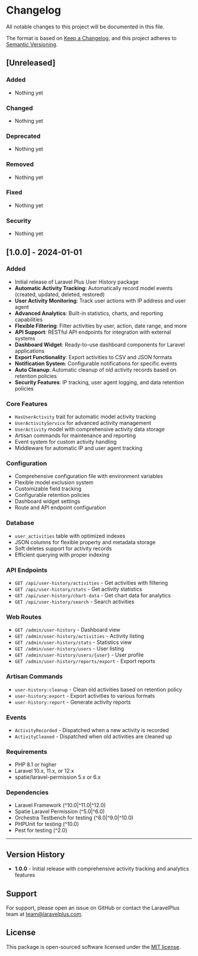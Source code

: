 # Changelog

All notable changes to this project will be documented in this file.

The format is based on [Keep a Changelog](https://keepachangelog.com/en/1.0.0/),
and this project adheres to [Semantic Versioning](https://semver.org/spec/v2.0.0.html).

## [Unreleased]

### Added
- Nothing yet

### Changed
- Nothing yet

### Deprecated
- Nothing yet

### Removed
- Nothing yet

### Fixed
- Nothing yet

### Security
- Nothing yet

## [1.0.0] - 2024-01-01

### Added
- Initial release of Laravel Plus User History package
- **Automatic Activity Tracking**: Automatically record model events (created, updated, deleted, restored)
- **User Activity Monitoring**: Track user actions with IP address and user agent
- **Advanced Analytics**: Built-in statistics, charts, and reporting capabilities
- **Flexible Filtering**: Filter activities by user, action, date range, and more
- **API Support**: RESTful API endpoints for integration with external systems
- **Dashboard Widget**: Ready-to-use dashboard components for Laravel applications
- **Export Functionality**: Export activities to CSV and JSON formats
- **Notification System**: Configurable notifications for specific events
- **Auto Cleanup**: Automatic cleanup of old activity records based on retention policies
- **Security Features**: IP tracking, user agent logging, and data retention policies

### Core Features
- `HasUserActivity` trait for automatic model activity tracking
- `UserActivityService` for advanced activity management
- `UserActivity` model with comprehensive activity data storage
- Artisan commands for maintenance and reporting
- Event system for custom activity handling
- Middleware for automatic IP and user agent tracking

### Configuration
- Comprehensive configuration file with environment variables
- Flexible model exclusion system
- Customizable field tracking
- Configurable retention policies
- Dashboard widget settings
- Route and API endpoint configuration

### Database
- `user_activities` table with optimized indexes
- JSON columns for flexible property and metadata storage
- Soft deletes support for activity records
- Efficient querying with proper indexing

### API Endpoints
- `GET /api/user-history/activities` - Get activities with filtering
- `GET /api/user-history/stats` - Get activity statistics
- `GET /api/user-history/chart-data` - Get chart data for analytics
- `GET /api/user-history/search` - Search activities

### Web Routes
- `GET /admin/user-history` - Dashboard view
- `GET /admin/user-history/activities` - Activity listing
- `GET /admin/user-history/stats` - Statistics view
- `GET /admin/user-history/users` - User listing
- `GET /admin/user-history/users/{user}` - User profile
- `GET /admin/user-history/reports/export` - Export reports

### Artisan Commands
- `user-history:cleanup` - Clean old activities based on retention policy
- `user-history:export` - Export activities to various formats
- `user-history:report` - Generate activity reports

### Events
- `ActivityRecorded` - Dispatched when a new activity is recorded
- `ActivityCleaned` - Dispatched when old activities are cleaned up

### Requirements
- PHP 8.1 or higher
- Laravel 10.x, 11.x, or 12.x
- spatie/laravel-permission 5.x or 6.x

### Dependencies
- Laravel Framework (^10.0|^11.0|^12.0)
- Spatie Laravel Permission (^5.0|^6.0)
- Orchestra Testbench for testing (^8.0|^9.0|^10.0)
- PHPUnit for testing (^10.0)
- Pest for testing (^2.0)

---

## Version History

- **1.0.0** - Initial release with comprehensive activity tracking and analytics features

## Support

For support, please open an issue on GitHub or contact the LaravelPlus team at team@laravelplus.com.

## License

This package is open-sourced software licensed under the [MIT license](LICENSE). 
